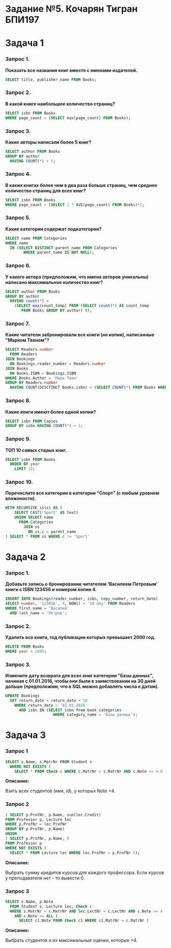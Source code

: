 # Задание №5. Кочарян Тигран БПИ197
# Задача 1
### Запрос 1.
**Показать все названия книг вместе с именами издателей.**

```sql
SELECT title, publisher_name FROM Books; 
```

### Запрос 2.
**В какой книге наибольшее количество страниц?**

```sql
SELECT isbn FROM Books
WHERE page_count = (SELECT max(page_count) FROM Books); 
```

### Запрос 3.
**Какие авторы написали более 5 книг?**

```sql
SELECT author FROM Books 
GROUP BY author 
  HAVING COUNT(*) > 5;
```

### Запрос 4.
**В каких книгах более чем в два раза больше страниц, чем среднее количество страниц для всех книг?**

```sql
SELECT isbn FROM Books 
WHERE page_count > (SELECT 2 * AVG(page_count) FROM Books)*2;
```

### Запрос 5.
**Какие категории содержат подкатегории?**

```sql
SELECT name FROM Categories 
WHERE name  
  IN (SELECT DISTINCT parent_name FROM Categories
        WHERE parent_name IS NOT NULL);
```

### Запрос 6.
**У какого автора (предположим, что имена авторов уникальны) написано максимальное количество книг?**

```sql
SELECT author FROM Books 
GROUP BY author 
  HAVING count(*) = 
    (SELECT max(count_temp) FROM (SELECT count(*) AS count_temp 
       FROM Books GROUP BY author) t);
```

### Запрос 7.
**Какие читатели забронировали все книги (не копии), написанные "Марком Твеном"?**

```sql
SELECT Readers.number 
  FROM Readers 
JOIN Bookings
  ON Bookings.reader_number = Readers.number
JOIN Books 
  ON Books.ISBN = Bookings.ISBN
WHERE Books.Author = 'Марк Твен'
GROUP BY Readers.number
  HAVING COUNT(DISCTINCT Books.isbn) = (SELECT COUNT(*) FROM Books WHERE Books.author = 'Марк Твен');
```

### Запрос 8.
**Какие книги имеют более одной копии?**

```sql
SELECT isbn FROM Copies 
GROUP BY isbn HAVING COUNT(*) > 1;
```

### Запрос 9.
**ТОП 10 самых старых книг.**

```sql
SELECT isbn FROM Books 
  ORDER BY year 
    LIMIT 10;
```

### Запрос 10.
**Перечислите все категории в категории “Спорт” (с любым уровнем вложености).**

```sql
WITH RECURSIVE ss(x) AS (
    SELECT CAST('Sport' AS text)
    UNION SELECT name 
      FROM Categories 
        JOIN ss 
          ON ss.c = parent_name
) SELECT * FROM ss WHERE c != 'Sport'
```

# Задача 2

### Запрос 1.
**Добавьте запись о бронировании читателем ‘Василеем Петровым’ книги с ISBN 123456 и номером копии 4.**

```sql
INSERT INTO Bookings(reader_number, isbn, copy_number, return_date) 
SELECT number, '123456', 4, NOW() + '10 day' FROM Readers 
WHERE first_name = 'Василий' 
  AND last_name = 'Петров';
```

### Запрос 2.
**Удалить все книги, год публикации которых превышает 2000 год.**

```sql
DELETE FROM Books 
WHERE year > 2000;
```

### Запрос 3.
**Измените дату возврата для всех книг категории "Базы данных", начиная с 01.01.2016, чтобы они были в заимствовании на 30 дней дольше (предположим, что в SQL можно добавлять числа к датам).**

```sql
UPDATE Bookings
  SET return_date = return_date + 30
    WHERE return_date > '01.01.2016' 
      AND isbn IN (SELECT isbn from book_categories 
                     WHERE category_name = 'Базы данных');
```

# Задача 3
### Запрос 1
```sql
SELECT s.Name, s.MatrNr FROM Student s 
  WHERE NOT EXISTS ( 
    SELECT * FROM Check c WHERE c.MatrNr = s.MatrNr AND c.Note >= 4.0 ) ; 
```

**Описание:**

Взять всех студентов (имя, id), у которых Note <4.


### Запрос 2
```sql
( SELECT p.ProfNr, p.Name, sum(lec.Credit) 
FROM Professor p, Lecture lec 
WHERE p.ProfNr = lec.ProfNr
GROUP BY p.ProfNr, p.Name)
UNION
( SELECT p.ProfNr, p.Name, 0 
FROM Professor p
WHERE NOT EXISTS ( 
  SELECT * FROM Lecture lec WHERE lec.ProfNr = p.ProfNr )); 
```

**Описание:**

Выбрать сумму кредитов курсов для каждого профессора. Если курсов у преподавателя нет - то вывести 0.


### Запрос 3
```sql
SELECT s.Name, p.Note
  FROM Student s, Lecture lec, Check c
  WHERE s.MatrNr = c.MatrNr AND lec.LectNr = c.LectNr AND c.Note >= 4 
    AND c.Note >= ALL ( 
      SELECT c1.Note FROM Check c1 WHERE c1.MatrNr = c.MatrNr ) 
```

**Описание:**

Выбрать студентов и их максимальные оценки, которые >4.

